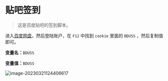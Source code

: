 # 贴吧签到

> 这是百度贴吧的签到脚本。

进入[百度网盘](https://pan.baidu.com/)，然后登陆账户，在 `F12` 中找到 `cookie` 里面的 `BDUSS` ，然后复制值即可。

**变量名：**`BDUSS`

**变量值：**`BDUSS`

![image-20230321124406617](https://fastly.jsdelivr.net/gh/HeiDaotu/img-bucket/img/202303211244996.png)
